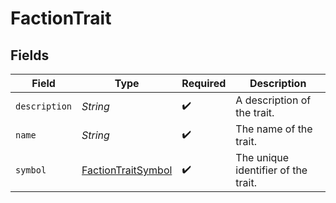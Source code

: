 # FactionTrait


## Fields

| Field                                                           | Type                                                            | Required                                                        | Description                                                     |
| --------------------------------------------------------------- | --------------------------------------------------------------- | --------------------------------------------------------------- | --------------------------------------------------------------- |
| `description`                                                   | *String*                                                        | :heavy_check_mark:                                              | A description of the trait.                                     |
| `name`                                                          | *String*                                                        | :heavy_check_mark:                                              | The name of the trait.                                          |
| `symbol`                                                        | [FactionTraitSymbol](../../models/shared/FactionTraitSymbol.md) | :heavy_check_mark:                                              | The unique identifier of the trait.                             |
